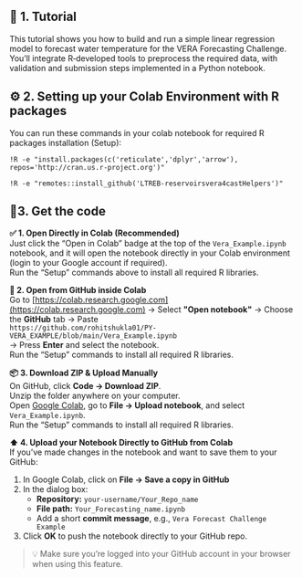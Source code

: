 
## 📘 1. Tutorial

This tutorial shows you how to build and run a simple linear regression model to forecast water temperature for the VERA Forecasting Challenge. You’ll integrate R‑developed tools to preprocess the required data, with validation and submission steps implemented in a Python notebook.

## ⚙️ 2. Setting up your Colab Environment with R packages


You can run these commands in your colab notebook for required R packages installation (Setup):

```!R -e "install.packages(c('reticulate','dplyr','arrow'), repos='http://cran.us.r-project.org')" ``` 

```!R -e "remotes::install_github('LTREB-reservoirsvera4castHelpers')" ``` 

## 🚀3. Get the code

**✅ 1. Open Directly in Colab (Recommended)**  
Just click the “Open in Colab” badge at the top of the `Vera_Example.ipynb` notebook, and it will open the notebook directly in your Colab environment (login to your Google account if required).  
Run the “Setup” commands above to install all required R libraries.

**🔗 2. Open from GitHub inside Colab**  
Go to [https://colab.research.google.com](https://colab.research.google.com) → Select **"Open notebook"** → Choose the **GitHub** tab → Paste  
`https://github.com/rohitshukla01/PY-VERA_EXAMPLE/blob/main/Vera_Example.ipynb`  
→ Press **Enter** and select the notebook.  
Run the “Setup” commands to install all required R libraries.

**📦 3. Download ZIP & Upload Manually**  
On GitHub, click **Code → Download ZIP**.  
Unzip the folder anywhere on your computer.  
Open [Google Colab](https://colab.research.google.com), go to **File → Upload notebook**, and select `Vera_Example.ipynb`.  
Run the “Setup” commands to install all required R libraries.

**⬆️ 4. Upload your Notebook Directly to GitHub from Colab**  
If you’ve made changes in the notebook and want to save them to your GitHub:

1. In Google Colab, click on **File → Save a copy in GitHub**  
2. In the dialog box:  
   - **Repository:** `your-username/Your_Repo_name`  
   - **File path:** `Your_Forecasting_name.ipynb`  
   - Add a short **commit message**, e.g., `Vera Forecast Challenge Example`  
3. Click **OK** to push the notebook directly to your GitHub repo.

> 💡 Make sure you’re logged into your GitHub account in your browser when using this feature.


